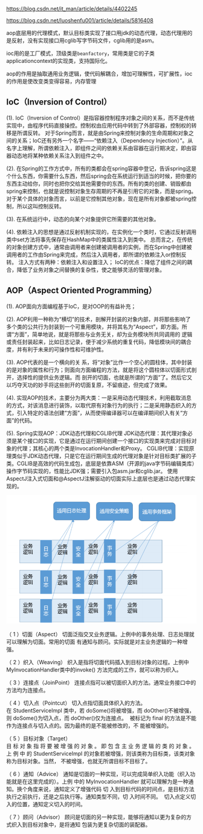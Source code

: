 <https://blog.csdn.net/it_man/article/details/4402245>

<https://blog.csdn.net/luoshenfu001/article/details/5816408>

aop底层用的代理模式，默认目标类实现了接口用jdk的动态代理，动态代理用的是反射，没有实现接口用cglib写字节码文件，cglib用的是asm。

ioc用的是工厂模式，顶级类是`beanfactory`，常用类是它的子类applicationcontext的实现类，支持国际化。

aop的作用是抽取通用业务逻辑，使代码解耦合，增加可理解性，可扩展性，ioc的作用是使改变类变得容易，内存管理 

## IoC（Inversion of Control）  

  (1). IoC（Inversion of Control）是指容器控制程序对象之间的关系，而不是传统实现中，由程序代码直接操控。控制权由应用代码中转到了外部容器，控制权的转移是所谓反转。 对于Spring而言，就是由Spring来控制对象的生命周期和对象之间的关系；IoC还有另外一个名字——“依赖注入（Dependency Injection）”。从名字上理解，所谓依赖注入，即组件之间的依赖关系由容器在运行期决定，即由容器动态地将某种依赖关系注入到组件之中。  

(2). 在Spring的工作方式中，所有的类都会在spring容器中登记，告诉spring这是个什么东西，你需要什么东西，然后spring会在系统运行到适当的时候，把你要的东西主动给你，同时也把你交给其他需要你的东西。所有的类的创建、销毁都由 spring来控制，也就是说控制对象生存周期的不再是引用它的对象，而是spring。对于某个具体的对象而言，以前是它控制其他对象，现在是所有对象都被spring控制，所以这叫控制反转。

(3). 在系统运行中，动态的向某个对象提供它所需要的其他对象。  

(4). 依赖注入的思想是通过反射机制实现的，在实例化一个类时，它通过反射调用类中set方法将事先保存在HashMap中的类属性注入到类中。 总而言之，在传统的对象创建方式中，通常由调用者来创建被调用者的实例，而在Spring中创建被调用者的工作由Spring来完成，然后注入调用者，即所谓的依赖注入or控制反转。 注入方式有两种：依赖注入和设置注入； IoC的优点：降低了组件之间的耦合，降低了业务对象之间替换的复杂性，使之能够灵活的管理对象。

## AOP（Aspect Oriented Programming）

(1). AOP面向方面编程基于IoC，是对OOP的有益补充；

(2). AOP利用一种称为“横切”的技术，剖解开封装的对象内部，并将那些影响了 多个类的公共行为封装到一个可重用模块，并将其名为“Aspect”，即方面。所谓“方面”，简单地说，就是将那些与业务无关，却为业务模块所共同调用的 逻辑或责任封装起来，比如日志记录，便于减少系统的重复代码，降低模块间的耦合度，并有利于未来的可操作性和可维护性。

(3). AOP代表的是一个横向的关 系，将“对象”比作一个空心的圆柱体，其中封装的是对象的属性和行为；则面向方面编程的方法，就是将这个圆柱体以切面形式剖开，选择性的提供业务逻辑。而 剖开的切面，也就是所谓的“方面”了。然后它又以巧夺天功的妙手将这些剖开的切面复原，不留痕迹，但完成了效果。

(4). 实现AOP的技术，主要分为两大类：一是采用动态代理技术，利用截取消息的方式，对该消息进行装饰，以取代原有对象行为的执行；二是采用静态织入的方式，引入特定的语法创建“方面”，从而使得编译器可以在编译期间织入有关“方面”的代码。

(5). Spring实现AOP：JDK动态代理和CGLIB代理 JDK动态代理：其代理对象必须是某个接口的实现，它是通过在运行期间创建一个接口的实现类来完成对目标对象的代理；其核心的两个类是InvocationHandler和Proxy。 CGLIB代理：实现原理类似于JDK动态代理，只是它在运行期间生成的代理对象是针对目标类扩展的子类。CGLIB是高效的代码生成包，底层是依靠ASM（开源的java字节码编辑类库）操作字节码实现的，性能比JDK强；需要引入包asm.jar和cglib.jar。     使用AspectJ注入式切面和@AspectJ注解驱动的切面实际上底层也是通过动态代理实现的。

![1557472839978](assets/1557472839978.png)

（ 1 ）切面（Aspect） 切面泛指交叉业务逻辑。上例中的事务处理、日志处理就可以理解为切面。常用的切面 有通知与顾问。实际就是对主业务逻辑的一种增强。 

（ 2 ）织入（Weaving） 织入是指将切面代码插入到目标对象的过程。上例中MyInvocationHandler类中的invoke() 方法完成的工作，就可以称为织入。 

（ 3 ）连接点（JoinPoint） 连接点指可以被切面织入的方法。通常业务接口中的方法均为连接点。 

（ 4 ）切入点（Pointcut） 切入点指切面具体织入的方法。在 StudentServiceImpl 类中，若 doSome()将被增强，而 doOther()不被增强，则 doSome()为切入点，而 doOther()仅为连接点。  被标记为 final 的方法是不能作为连接点与切入点的。因为最终的是不能被修改的，不 能被增强的。 

（ 5 ）目标对象（Target）目 标 对 象 指 将 要 被 增 强 的 对 象 。 即 包 含 主 业 务 逻 辑 的 类 的 对 象 。 上 例 中 的 StudentServiceImpl 的对象若被增强，则该类称为目标类，该类对象称为目标对象。当然， 不被增强，也就无所谓目标不目标了。

 （ 6 ）通知（Advice） 通知是切面的一种实现，可以完成简单织入功能（织入功能就是在这里完成的）。上例 中的 MyInvocationHandler 就可以理解为是一种通知。换个角度来说，通知定义了增强代码 切 入到目标代码的时间点，是目标方法执行之前执行，还是之后执行等。通知类型不同，切 入时间不同。  切入点定义切入的位置，通知定义切入的时间。 

 （ 7 ）顾问（Advisor） 顾问是切面的另一种实现，能够将通知以更为复杂的方式织入到目标对象中，是将通知 包装为更复杂切面的装配器。  